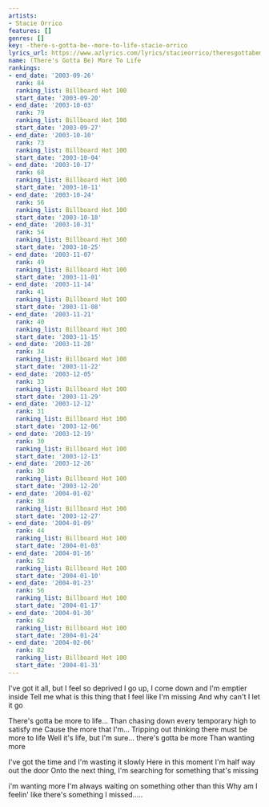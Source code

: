 ```yaml
---
artists:
- Stacie Orrico
features: []
genres: []
key: -there-s-gotta-be--more-to-life-stacie-orrico
lyrics_url: https://www.azlyrics.com/lyrics/stacieorrico/theresgottabemoretolife.html
name: (There's Gotta Be) More To Life
rankings:
- end_date: '2003-09-26'
  rank: 84
  ranking_list: Billboard Hot 100
  start_date: '2003-09-20'
- end_date: '2003-10-03'
  rank: 79
  ranking_list: Billboard Hot 100
  start_date: '2003-09-27'
- end_date: '2003-10-10'
  rank: 73
  ranking_list: Billboard Hot 100
  start_date: '2003-10-04'
- end_date: '2003-10-17'
  rank: 68
  ranking_list: Billboard Hot 100
  start_date: '2003-10-11'
- end_date: '2003-10-24'
  rank: 56
  ranking_list: Billboard Hot 100
  start_date: '2003-10-18'
- end_date: '2003-10-31'
  rank: 54
  ranking_list: Billboard Hot 100
  start_date: '2003-10-25'
- end_date: '2003-11-07'
  rank: 49
  ranking_list: Billboard Hot 100
  start_date: '2003-11-01'
- end_date: '2003-11-14'
  rank: 41
  ranking_list: Billboard Hot 100
  start_date: '2003-11-08'
- end_date: '2003-11-21'
  rank: 40
  ranking_list: Billboard Hot 100
  start_date: '2003-11-15'
- end_date: '2003-11-28'
  rank: 34
  ranking_list: Billboard Hot 100
  start_date: '2003-11-22'
- end_date: '2003-12-05'
  rank: 33
  ranking_list: Billboard Hot 100
  start_date: '2003-11-29'
- end_date: '2003-12-12'
  rank: 31
  ranking_list: Billboard Hot 100
  start_date: '2003-12-06'
- end_date: '2003-12-19'
  rank: 30
  ranking_list: Billboard Hot 100
  start_date: '2003-12-13'
- end_date: '2003-12-26'
  rank: 30
  ranking_list: Billboard Hot 100
  start_date: '2003-12-20'
- end_date: '2004-01-02'
  rank: 38
  ranking_list: Billboard Hot 100
  start_date: '2003-12-27'
- end_date: '2004-01-09'
  rank: 44
  ranking_list: Billboard Hot 100
  start_date: '2004-01-03'
- end_date: '2004-01-16'
  rank: 52
  ranking_list: Billboard Hot 100
  start_date: '2004-01-10'
- end_date: '2004-01-23'
  rank: 56
  ranking_list: Billboard Hot 100
  start_date: '2004-01-17'
- end_date: '2004-01-30'
  rank: 62
  ranking_list: Billboard Hot 100
  start_date: '2004-01-24'
- end_date: '2004-02-06'
  rank: 82
  ranking_list: Billboard Hot 100
  start_date: '2004-01-31'
---
```


I've got it all, but I feel so deprived
I go up, I come down and I'm emptier inside
Tell me what is this thing that I feel like I'm missing
And why can't I let it go


There's gotta be more to life...
Than chasing down every temporary high to satisfy me
Cause the more that I'm...
Tripping out thinking there must be more to life
Well it's life, but I'm sure... there's gotta be more
Than wanting more

I've got the time and I'm wasting it slowly
Here in this moment I'm half way out the door
Onto the next thing, I'm searching for something that's missing



i'm wanting more
I'm always waiting on something other than this 
Why am I feelin' like there's something I missed.....






